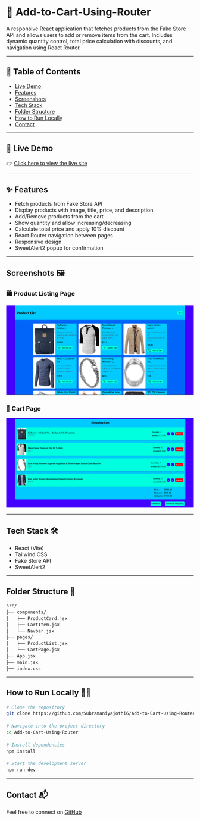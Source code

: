# 🛒 Add-to-Cart-Using-Router

A responsive React application that fetches products from the Fake Store API and allows users to add or remove items from the cart. Includes dynamic quantity control, total price calculation with discounts, and navigation using React Router.

---

## 📑 Table of Contents

- [Live Demo](#-live-demo)
- [Features](#-features)
- [Screenshots](#screenshots)
- [Tech Stack](#tech-stack)
- [Folder Structure](#folder-structure)
- [How to Run Locally](#how-to-run-locally)
- [Contact](#contact)

---

## 🚀 Live Demo

👉 [Click here to view the live site](https://add-to-cart-using-router-task.netlify.app/)

---

## ✨ Features

- Fetch products from Fake Store API
- Display products with image, title, price, and description
- Add/Remove products from the cart
- Show quantity and allow increasing/decreasing
- Calculate total price and apply 10% discount
- React Router navigation between pages
- Responsive design
- SweetAlert2 popup for confirmation

---

## Screenshots 🖼️

### 🛍️ Product Listing Page  
![Product Page](https://github.com/Subramaniyajothi6/Add-to-Cart-Using-Router/blob/main/Product-Page.png)

### 🛒 Cart Page  
![Cart Page](https://github.com/Subramaniyajothi6/Add-to-Cart-Using-Router/blob/main/Cart-Page.png)

---

## Tech Stack 🛠️

- React (Vite)
- Tailwind CSS
- Fake Store API
- SweetAlert2

---

## Folder Structure 📁

```txt
src/
├── components/
│   ├── ProductCard.jsx
│   ├── CartItem.jsx
│   └── Navbar.jsx
├── pages/
│   ├── ProductList.jsx
│   └── CartPage.jsx
├── App.jsx
├── main.jsx
├── index.css
```

---

## How to Run Locally 🧑‍💻

```bash
# Clone the repository
git clone https://github.com/Subramaniyajothi6/Add-to-Cart-Using-Router.git

# Navigate into the project directory
cd Add-to-Cart-Using-Router

# Install dependencies
npm install

# Start the development server
npm run dev
```

---

## Contact 📬

Feel free to connect on [GitHub](https://github.com/Subramaniyajothi6)
